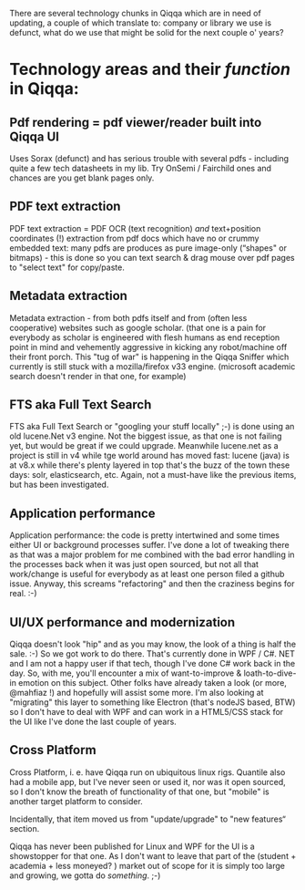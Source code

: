 There are several technology chunks in Qiqqa which are in need of updating, a couple of which translate to: company or library we use is defunct, what do we use that might be solid for the next couple o' years?

# Technology areas and their *function* in Qiqqa:

## Pdf rendering = pdf viewer/reader built into Qiqqa UI

Uses Sorax (defunct) and has serious trouble with several pdfs - including quite a few tech datasheets in my lib. Try OnSemi / Fairchild ones and chances are you get blank pages only. 

## PDF text extraction

PDF text extraction = PDF OCR (text recognition) *and* text+position coordinates (!) extraction from pdf docs which have no or crummy embedded text: many pdfs are produces as pure image-only (“shapes" or bitmaps) - this is done so you can text search & drag mouse over pdf pages to "select text" for copy/paste. 

## Metadata extraction 

Metadata extraction - from both pdfs itself and from (often less cooperative) websites such as google scholar. (that one is a pain for everybody as scholar is engineered with flesh humans as end reception point in mind and vehemently aggressive in kicking any robot/machine off their front porch. This "tug of war" is happening in the Qiqqa Sniffer which currently is still stuck with a mozilla/firefox v33 engine. (microsoft academic search doesn't render in that one, for example) 

## FTS aka Full Text Search 

FTS aka Full Text Search or "googling your stuff locally" ;-) is done using an old lucene.Net v3 engine. Not the biggest issue, as that one is not failing yet, but would be great if we could upgrade. Meanwhile lucene.net as a project is still in v4 while tge world around has moved fast: lucene (java) is at v8.x while there's plenty layered in top that's the buzz of the town these days: solr, elasticsearch, etc. Again, not a must-have like the previous items, but has been investigated. 

## Application performance 

Application performance: the code is pretty intertwined and some times either UI or background processes suffer. I've done a lot of tweaking there as that was a major problem for me combined with the bad error handling in the processes back when it was just open sourced, but not all that work/change is useful for everybody as at least one person filed a github issue. Anyway, this screams "refactoring" and then the craziness begins for real. :-) 

## UI/UX performance and modernization

Qiqqa doesn't look "hip" and as you may know, the look of a thing is half the sale. :-) So we got work to do there. That's currently done in WPF / C#. NET and I am not a happy user if that tech, though I've done C# work back in the day. So, with me, you'll encounter a mix of want-to-improve & loath-to-dive-in emotion on this subject. Other folks have already taken a look (or more, @mahfiaz !) and hopefully will assist some more. I'm also looking at "migrating" this layer to something like Electron (that's nodeJS based, BTW) so I don't have to deal with WPF and can work in a HTML5/CSS stack for the UI like I've done the last couple of years. 

## Cross Platform

Cross Platform, i. e. have Qiqqa run on ubiquitous linux rigs. Quantile also had a mobile app, but I've never seen or used it, nor was it open sourced, so I don't know the breath of functionality of that one, but "mobile" is another target platform to consider. 

Incidentally, that item moved us from "update/upgrade" to "new features“ section. 

Qiqqa has never been published for Linux and WPF for the UI is a showstopper for that one. As I don't want to leave that part of the (student + academia + less moneyed? ) market out of scope for it is simply too large and growing, we gotta do *something*. ;-) 

